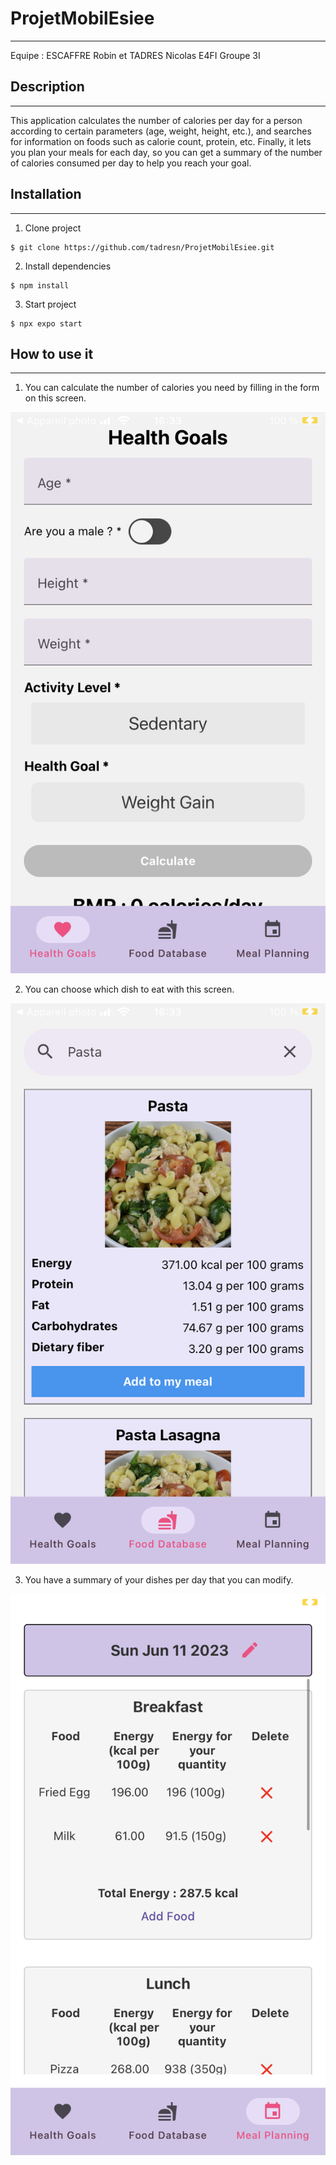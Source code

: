 # ProjetMobilEsiee
***
Equipe : ESCAFFRE Robin et TADRES Nicolas E4FI Groupe 3I

## Description
*** 
This application calculates the number of calories per day for a person according to certain parameters (age, weight, height, etc.), and searches for information on foods such as calorie count, protein, etc. Finally, it lets you plan your meals for each day, so you can get a summary of the number of calories consumed per day to help you reach your goal.

## Installation
***

1. Clone project
```
$ git clone https://github.com/tadresn/ProjetMobilEsiee.git
```

2. Install dependencies
```
$ npm install
```

3. Start project
```
$ npx expo start
```

## How to use it
***
1. You can calculate the number of calories you need by filling in the form on this screen.

![Alt text](<IMG_5906 - Copie.PNG>)

2. You can choose which dish to eat with this screen.

![Alt text](<IMG_5907 - Copie.PNG>)

3. You have a summary of your dishes per day that you can modify.

![Alt text](IMG_5908.PNG)
